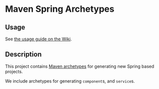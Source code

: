 Maven Spring Archetypes
=======================

Usage
-----
See [the usage guide on the Wiki][1].

Description
-----------
This project contains [Maven archetypes][2] for generating new Spring
based projects.

We include archetypes for generating `component`s, and `service`s.

[1]: https://wiki.runthedish.com/x/t4q8AQ
[2]: http://maven.apache.org/archetype/maven-archetype-plugin/
